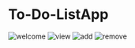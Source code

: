 # To-Do-ListApp
![welcome](https://user-images.githubusercontent.com/95690523/192223424-022728fd-d941-4fc0-b279-34c435f975f3.png)
![view](https://user-images.githubusercontent.com/95690523/192223662-1fd743d2-baca-4a05-9710-7ec57a1595f7.png)
![add](https://user-images.githubusercontent.com/95690523/192223672-e91e5f0b-f9f2-4170-882b-34bcca156149.png)
![remove](https://user-images.githubusercontent.com/95690523/192223689-39a2ba81-6476-476c-9110-e63411097b35.png)
